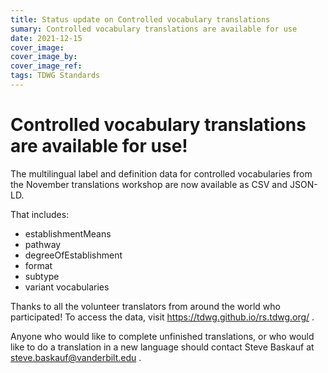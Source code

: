 ```yaml
---
title: Status update on Controlled vocabulary translations 
sumary: Controlled vocabulary translations are available for use
date: 2021-12-15
cover_image: 
cover_image_by: 
cover_image_ref: 
tags: TDWG Standards
---
```


# Controlled vocabulary translations are available for use!

The multilingual label and definition data for controlled vocabularies from the November translations workshop are now available as CSV and JSON-LD. 

That includes:
* establishmentMeans
* pathway 
* degreeOfEstablishment 
* format 
* subtype 
* variant vocabularies 

Thanks to all the volunteer translators from around the world who participated! To access the data, visit https://tdwg.github.io/rs.tdwg.org/ . 

Anyone who would like to complete unfinished translations, or who would like to do a translation in a new language should contact Steve Baskauf at steve.baskauf@vanderbilt.edu .

 
